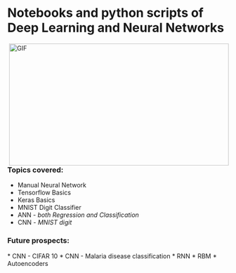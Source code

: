 <h1>Notebooks and python scripts of Deep Learning and Neural Networks</h1>
<img align="right" alt="GIF" height="278px" width="500px" src="https://media.giphy.com/media/26xBtSyoi5hUUkCEo/giphy.gif" />

<h3>Topics covered:</h3>

* Manual Neural Network
* Tensorflow Basics
* Keras Basics
* MNIST Digit Classifier
* ANN - <i>both Regression and Classification</i>
* CNN - <i>MNIST digit</i>

<h3>Future prospects:</h3>
* CNN - CIFAR 10
* CNN - Malaria disease classification
* RNN
* RBM
* Autoencoders
